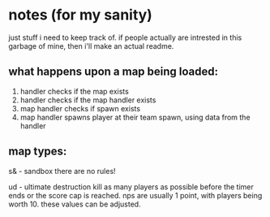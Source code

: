 # notes (for my sanity)

just stuff i need to keep track of. if people actually are intrested in this garbage of mine, then i'll make an actual readme.

## what happens upon a map being loaded:

1. handler checks if the map exists
2. handler checks if the map handler exists
3. map handler checks if spawn exists
4. map handler spawns player at their team spawn, using data from the handler

## map types:

s& - sandbox
there are no rules!

ud - ultimate destruction
kill as many players as possible before the timer ends or the score cap is reached. nps are usually 1 point, with players being worth 10. these values can be adjusted.
